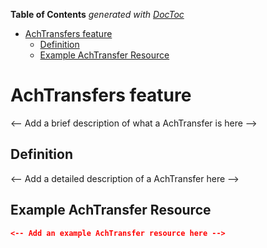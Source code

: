 <!-- START doctoc generated TOC please keep comment here to allow auto update -->
<!-- DON'T EDIT THIS SECTION, INSTEAD RE-RUN doctoc TO UPDATE -->

**Table of Contents** _generated with [DocToc](https://github.com/thlorenz/doctoc)_

- [AchTransfers feature](#achtransfers-feature)
  - [Definition](#definition)
  - [Example AchTransfer Resource](#example-achtransfer-resource)

<!-- END doctoc generated TOC please keep comment here to allow auto update -->

# AchTransfers feature

<-- Add a brief description of what a AchTransfer is here -->

## Definition

<-- Add a detailed description of a AchTransfer here -->

## Example AchTransfer Resource

```json
<-- Add an example AchTransfer resource here -->
```
